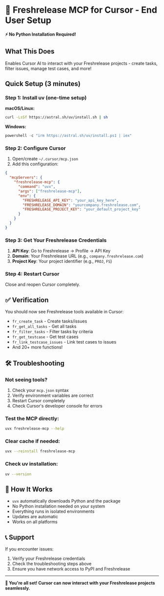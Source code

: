 # 🚀 Freshrelease MCP for Cursor - End User Setup

**⚡ No Python Installation Required!**

## What This Does
Enables Cursor AI to interact with your Freshrelease projects - create tasks, filter issues, manage test cases, and more!

## Quick Setup (3 minutes)

### Step 1: Install uv (one-time setup)

**macOS/Linux:**
```bash
curl -LsSf https://astral.sh/uv/install.sh | sh
```

**Windows:**
```powershell
powershell -c "irm https://astral.sh/uv/install.ps1 | iex"
```

### Step 2: Configure Cursor

1. Open/create `~/.cursor/mcp.json`
2. Add this configuration:

```json
{
  "mcpServers": {
    "freshrelease-mcp": {
      "command": "uvx",
      "args": ["freshrelease-mcp"],
      "env": {
        "FRESHRELEASE_API_KEY": "your_api_key_here",
        "FRESHRELEASE_DOMAIN": "yourcompany.freshrelease.com", 
        "FRESHRELEASE_PROJECT_KEY": "your_default_project_key"
      }
    }
  }
}
```

### Step 3: Get Your Freshrelease Credentials

1. **API Key**: Go to Freshrelease → Profile → API Key
2. **Domain**: Your Freshrelease URL (e.g., `company.freshrelease.com`)  
3. **Project Key**: Your project identifier (e.g., `PROJ`, `FS`)

### Step 4: Restart Cursor

Close and reopen Cursor completely.

## ✅ Verification

You should now see Freshrelease tools available in Cursor:
- `fr_create_task` - Create tasks/issues
- `fr_get_all_tasks` - Get all tasks  
- `fr_filter_tasks` - Filter tasks by criteria
- `fr_get_testcase` - Get test cases
- `fr_link_testcase_issues` - Link test cases to issues
- And 20+ more functions!

## 🛠️ Troubleshooting

### Not seeing tools?
1. Check your `mcp.json` syntax
2. Verify environment variables are correct
3. Restart Cursor completely
4. Check Cursor's developer console for errors

### Test the MCP directly:
```bash
uvx freshrelease-mcp --help
```

### Clear cache if needed:
```bash
uvx --reinstall freshrelease-mcp
```

### Check uv installation:
```bash
uv --version
```

## 🎯 How It Works

- `uvx` automatically downloads Python and the package
- No Python installation needed on your system  
- Everything runs in isolated environments
- Updates are automatic
- Works on all platforms

## 📞 Support

If you encounter issues:
1. Verify your Freshrelease credentials
2. Check the troubleshooting steps above
3. Ensure you have network access to PyPI and Freshrelease

---

**🎉 You're all set! Cursor can now interact with your Freshrelease projects seamlessly.**
